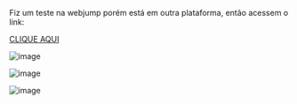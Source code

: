 Fiz um teste na webjump porém está em outra plataforma, então acessem o link:

<a href="https://bitbucket.org/yurimartinso/assessment-backend-xp/src/master/">CLIQUE AQUI</a>

![image](https://user-images.githubusercontent.com/58126824/190844925-3be09315-248b-4b5c-a9ee-bc4995d5da64.png)

![image](https://user-images.githubusercontent.com/58126824/190844929-4443f4a2-11c8-43fb-a696-dd5114e6b187.png)

![image](https://user-images.githubusercontent.com/58126824/190844939-ef105d32-fedf-412b-aea4-4154e68931e0.png)
